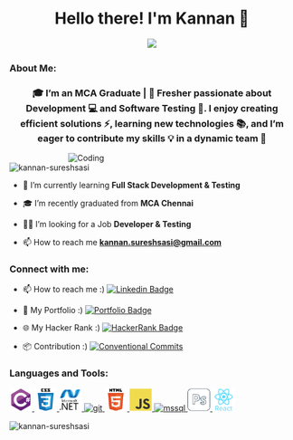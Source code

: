<h1 align="center">Hello there! I'm Kannan 👋</h1>
<div align="center"> <img src="https://github.com/user-attachments/assets/10da1bdb-570d-4feb-b147-95b7fca29fa6"> </div>

<h3 align="left">About Me:</h3>

<h3 align="center">🎓 I’m an MCA Graduate | 🌱 Fresher passionate about Development 💻 and Software Testing 🧪. I enjoy creating efficient solutions ⚡, learning new technologies 📚, and I’m eager to contribute my skills 💡 in a dynamic team 🚀</h3>

<img align="right" alt="Coding" width="400" src="https://www.wingstechsolutions.com/wp-content/uploads/2022/03/full-stack-development.gif">

<p align="left"> <img src="https://komarev.com/ghpvc/?username=kannan-sureshsasi&label=Profile%20views&color=0e75b6&style=flat" alt="kannan-sureshsasi" /> </p>

- 🌱 I’m currently learning **Full Stack Development & Testing**

- 🎓 I’m recently graduated from **MCA Chennai**

- 👨‍💻 I’m looking for a Job **Developer & Testing**

- 📫 How to reach me **kannan.sureshsasi@gmail.com**


<h3 align="left">Connect with me:</h3>
<p align="left">
  
- 📫 How to reach me :) [![Linkedin Badge](https://img.shields.io/badge/-Kannan%20S-blue?style=flat&logo=Linkedin&logoColor=white)](https://www.linkedin.com/in/kannan-suresh/)  

- 🦄 My Portfolio :) [![Portfolio Badge](https://img.shields.io/badge/-Portfolio-purple?style=flat&logo=internet-explorer&logoColor=white)](https://kannan-s.carrd.co)  

- 🌐 My Hacker Rank :) [![HackerRank Badge](https://img.shields.io/badge/-HackerRank-green?style=flat&logo=Hackerrank&logoColor=white)](https://www.hackerrank.com/Kannan_Suresh)  

- 📦 Contribution :) [![Conventional Commits](https://img.shields.io/badge/Conventional%20Commits-1.0.0-%23FE5196?logo=conventionalcommits&logoColor=white)](https://conventionalcommits.org)  
</p>

<h3 align="left">Languages and Tools:</h3>
<p align="left"> <a href="https://www.w3schools.com/cs/" target="_blank" rel="noreferrer"> <img src="https://raw.githubusercontent.com/devicons/devicon/master/icons/csharp/csharp-original.svg" alt="csharp" width="40" height="40"/> </a> <a href="https://www.w3schools.com/css/" target="_blank" rel="noreferrer"> <img src="https://raw.githubusercontent.com/devicons/devicon/master/icons/css3/css3-original-wordmark.svg" alt="css3" width="40" height="40"/> </a> <a href="https://dotnet.microsoft.com/" target="_blank" rel="noreferrer"> <img src="https://raw.githubusercontent.com/devicons/devicon/master/icons/dot-net/dot-net-original-wordmark.svg" alt="dotnet" width="40" height="40"/> </a> <a href="https://git-scm.com/" target="_blank" rel="noreferrer"> <img src="https://www.vectorlogo.zone/logos/git-scm/git-scm-icon.svg" alt="git" width="40" height="40"/> </a> <a href="https://www.w3.org/html/" target="_blank" rel="noreferrer"> <img src="https://raw.githubusercontent.com/devicons/devicon/master/icons/html5/html5-original-wordmark.svg" alt="html5" width="40" height="40"/> </a> <a href="https://developer.mozilla.org/en-US/docs/Web/JavaScript" target="_blank" rel="noreferrer"> <img src="https://raw.githubusercontent.com/devicons/devicon/master/icons/javascript/javascript-original.svg" alt="javascript" width="40" height="40"/> </a> <a href="https://www.microsoft.com/en-us/sql-server" target="_blank" rel="noreferrer"> <img src="https://www.svgrepo.com/show/303229/microsoft-sql-server-logo.svg" alt="mssql" width="40" height="40"/> </a> <a href="https://www.photoshop.com/en" target="_blank" rel="noreferrer"> <img src="https://raw.githubusercontent.com/devicons/devicon/master/icons/photoshop/photoshop-line.svg" alt="photoshop" width="40" height="40"/> </a> <a href="https://reactjs.org/" target="_blank" rel="noreferrer"> <img src="https://raw.githubusercontent.com/devicons/devicon/master/icons/react/react-original-wordmark.svg" alt="react" width="40" height="40"/> </a> </p>

<p><img align="center" src="https://github-readme-stats.vercel.app/api/top-langs?username=kannan-sureshsasi&show_icons=true&locale=en&layout=compact" alt="kannan-sureshsasi" />
</p>
